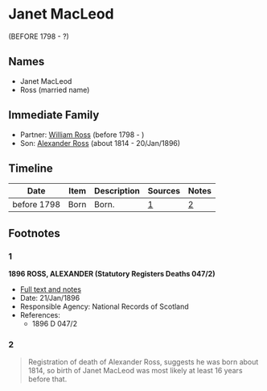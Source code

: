 ﻿---
layout: person
subject_key: i14483646
permalink: /people/i14483646
---

# Janet MacLeod
(BEFORE 1798 - ?)

## Names

* Janet MacLeod
* Ross (married name)

## Immediate Family

* Partner: [William Ross](./@39617772@-william-ross-b1798-d.md) (before 1798 - )
* Son: [Alexander Ross](./@81387900@-alexander-ross-b1814-d1896-1-20.md) (about 1814 - 20/Jan/1896)

## Timeline

Date | Item | Description | Sources | Notes
---|---|---|---|---
before 1798 | Born | Born. | [1](#1) | [2](#2)

## Footnotes

### 1

**1896 ROSS, ALEXANDER (Statutory Registers Deaths 047/2)**

* [Full text and notes](../sources/@70411734@-1896-ross,-alexander-statutory-registers-deaths-047-2-.md)
* Date: 21/Jan/1896
* Responsible Agency: National Records of Scotland
* References: 
  * 1896 D 047/2

### 2

> Registration of death of Alexander Ross, suggests he was born about 1814, so birth of Janet MacLeod was most likely at least 16 years before that.
>


